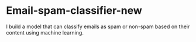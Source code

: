 # Email-spam-classifier-new
I build a model that can classify emails as spam or non-spam based on their content using machine learning.
